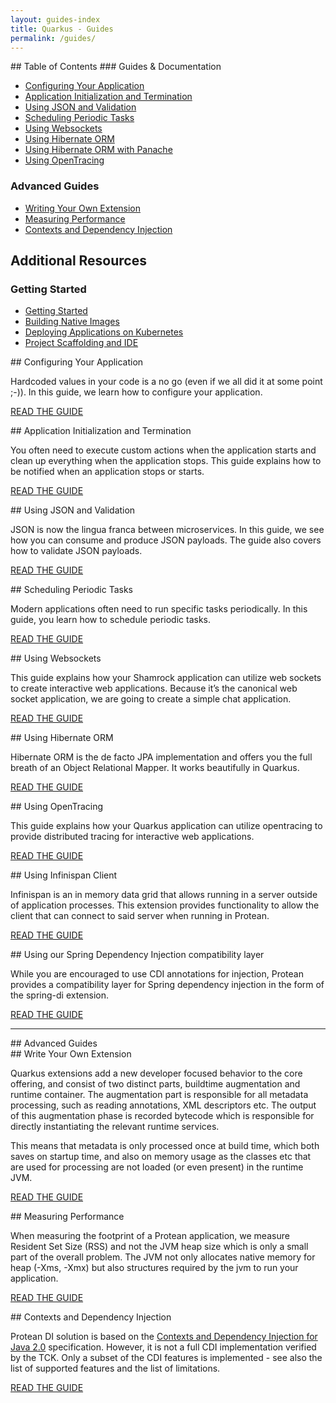```yaml
---
layout: guides-index
title: Quarkus - Guides
permalink: /guides/
---
```


<div class="grid__item width-4-12 hide-mobile toc" markdown="1">
## Table of Contents
### Guides & Documentation

- [Configuring Your Application]({{site.baseurl}}/guides/application-configuration-guide)
- [Application Initialization and Termination]({{site.baseurl}}/guides/application-lifecycle-events-guide)
- [Using JSON and Validation]({{site.baseurl}}/guides/json-and-validation-guide)
- [Scheduling Periodic Tasks]({{site.baseurl}}/guides/scheduled-guide)
- [Using Websockets]({{site.baseurl}}/guides/websocket-guide)
- [Using Hibernate ORM]({{site.baseurl}}/guides/hibernate-orm-guide)
- [Using Hibernate ORM with Panache]({{site.baseurl}}/guides/hibernate-orm-panache-guide)
- [Using OpenTracing]({{site.baseurl}}/guides/opentracing-guide)


### Advanced Guides

- [Writing Your Own Extension]({{site.baseurl}}/guides/extension-authors-guide)
- [Measuring Performance]({{site.baseurl}}/guides/performance-measure)
- [Contexts and Dependency Injection]({{site.baseurl}}/guides/cdi-reference)

## Additional Resources
### Getting Started

- [Getting Started]({{site.baseurl}}/guides/getting-started-guide)
- [Building Native Images]({{site.baseurl}}/guides/building-native-image-guide)
- [Deploying Applications on Kubernetes]({{site.baseurl}}/guides/kubernetes-guide)
- [Project Scaffolding and IDE]({{site.baseurl}}/guides/ide-configuration)

</div>
<div class="grid__item width-8-12 width-12-12-m guides-content">
<div class="guide-item" markdown="1">
## Configuring Your Application

Hardcoded values in your code is a no go (even if we all did it at some point ;-)). In this guide, we learn how to configure your application.

<a href="{{site.baseurl}}/guides/application-configuration-guide" class="button-cta secondary">READ THE GUIDE</a>
</div>
<div class="guide-item" markdown="1">
## Application Initialization and Termination

You often need to execute custom actions when the application starts and clean up everything when the application stops. This guide explains how to be notified when an application stops or starts.

<a href="{{site.baseurl}}/guides/application-lifecycle-events-guid" class="button-cta secondary">READ THE GUIDE</a>
</div>
<div class="guide-item" markdown="1">
## Using JSON and Validation

JSON is now the lingua franca between microservices. In this guide, we see how you can consume and produce JSON payloads. The guide also covers how to validate JSON payloads.

<a href="{{site.baseurl}}/guides/json-and-validation-guide" class="button-cta secondary">READ THE GUIDE</a>
</div>
<div class="guide-item" markdown="1">
## Scheduling Periodic Tasks

Modern applications often need to run specific tasks periodically. In this guide, you learn how to schedule periodic tasks.

<a href="{{site.baseurl}}/guides/scheduled-guide" class="button-cta secondary">READ THE GUIDE</a>
</div>
<div class="guide-item" markdown="1">
## Using Websockets

This guide explains how your Shamrock application can utilize web sockets to create interactive web applications. Because it’s the canonical web socket application, we are going to create a simple chat application.

<a href="{{site.baseurl}}/guides/websocket-guide" class="button-cta secondary">READ THE GUIDE</a>
</div>
<div class="guide-item" markdown="1">
## Using Hibernate ORM

Hibernate ORM is the de facto JPA implementation and offers you the full breath of an Object Relational Mapper. It works beautifully in Quarkus.

<a href="{{site.baseurl}}/guides/hibernate-orm-guide" class="button-cta secondary">READ THE GUIDE</a>
</div>
<div class="guide-item" markdown="1">
## Using OpenTracing

This guide explains how your Quarkus application can utilize opentracing to provide distributed tracing for interactive web applications.

<a href="{{site.baseurl}}/guides/opentracing-guide" class="button-cta secondary">READ THE GUIDE</a>
</div>
<div class="guide-item" markdown="1">
## Using Infinispan Client

Infinispan is an in memory data grid that allows running in a server outside of application processes. This extension provides functionality to allow the client that can connect to said server when running in Protean.

<a href="{{site.baseurl}}/guides/infinispan-client-guide" class="button-cta secondary">READ THE GUIDE</a>
</div>
<div class="guide-item" markdown="1">
## Using our Spring Dependency Injection compatibility layer

While you are encouraged to use CDI annotations for injection, Protean provides a compatibility layer for Spring dependency injection in the form of the spring-di extension.

<a href="{{site.baseurl}}/guides/using-our-spring-dependency-injection-compatibility-layer" class="button-cta secondary">READ THE GUIDE</a>
</div>
</div>
<div class="grid__item width-12-12"><hr></div>
<div class="grid__item width-4-12 width-12-12-m toc" markdown="1">
## Advanced Guides
</div>
<div class="grid__item width-8-12 width-12-12-m guides-content">
<div class="guide-item" markdown="1">
## Write Your Own Extension

Quarkus extensions add a new developer focused behavior to the core offering, and consist of two distinct parts, buildtime augmentation and runtime container. The augmentation part is responsible for all metadata processing, such as reading annotations, XML descriptors etc. The output of this augmentation phase is recorded bytecode which is responsible for directly instantiating the relevant runtime services.

This means that metadata is only processed once at build time, which both saves on startup time, and also on memory usage as the classes etc that are used for processing are not loaded (or even present) in the runtime JVM.

<a href="{{site.baseurl}}/guides/extension-authors-guide" class="button-cta secondary">READ THE GUIDE</a>
</div>
<div class="guide-item" markdown="1">
## Measuring Performance

When measuring the footprint of a Protean application, we measure Resident Set Size (RSS) and not the JVM heap size which is only a small part of the overall problem. The JVM not only allocates native memory for heap (-Xms, -Xmx) but also structures required by the jvm to run your application.

<a href="{{site.baseurl}}/guides/performance-measure" class="button-cta secondary">READ THE GUIDE</a>
</div>
<div class="guide-item" markdown="1">
## Contexts and Dependency Injection

Protean DI solution is based on the [Contexts and Dependency Injection for Java 2.0](https://docs.jboss.org/cdi/spec/2.0/cdi-spec) specification. However, it is not a full CDI implementation verified by the TCK. Only a subset of the CDI features is implemented - see also the list of supported features and the list of limitations.

<a href="{{site.baseurl}}/guides/cdi-reference" class="button-cta secondary">READ THE GUIDE</a>
</div>
</div>
